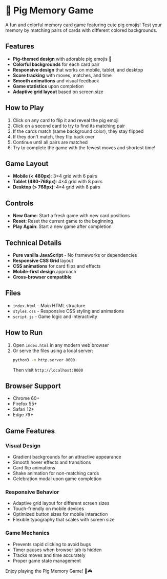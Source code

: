 # 🐷 Pig Memory Game

A fun and colorful memory card game featuring cute pig emojis! Test your memory by matching pairs of cards with different colored backgrounds.

## Features

- **Pig-themed design** with adorable pig emojis 🐷
- **Colorful backgrounds** for each card pair
- **Responsive design** that works on mobile, tablet, and desktop
- **Score tracking** with moves, matches, and time
- **Smooth animations** and visual feedback
- **Game statistics** upon completion
- **Adaptive grid layout** based on screen size

## How to Play

1. Click on any card to flip it and reveal the pig emoji
2. Click on a second card to try to find its matching pair
3. If the cards match (same background color), they stay flipped
4. If they don't match, they flip back over
5. Continue until all pairs are matched
6. Try to complete the game with the fewest moves and shortest time!

## Game Layout

- **Mobile (< 480px)**: 3×4 grid with 6 pairs
- **Tablet (480-768px)**: 4×4 grid with 8 pairs  
- **Desktop (> 768px)**: 4×4 grid with 8 pairs

## Controls

- **New Game**: Start a fresh game with new card positions
- **Reset**: Reset the current game to the beginning
- **Play Again**: Start a new game after completion

## Technical Details

- **Pure vanilla JavaScript** - No frameworks or dependencies
- **Responsive CSS Grid** layout
- **CSS animations** for card flips and effects
- **Mobile-first design** approach
- **Cross-browser compatible**

## Files

- `index.html` - Main HTML structure
- `styles.css` - Responsive CSS styling and animations
- `script.js` - Game logic and interactivity

## How to Run

1. Open `index.html` in any modern web browser
2. Or serve the files using a local server:
   ```bash
   python3 -m http.server 8000
   ```
   Then visit `http://localhost:8000`

## Browser Support

- Chrome 60+
- Firefox 55+
- Safari 12+
- Edge 79+

## Game Features

### Visual Design
- Gradient backgrounds for an attractive appearance
- Smooth hover effects and transitions
- Card flip animations
- Shake animation for non-matching cards
- Celebration modal upon game completion

### Responsive Behavior
- Adaptive grid layout for different screen sizes
- Touch-friendly on mobile devices
- Optimized button sizes for mobile interaction
- Flexible typography that scales with screen size

### Game Mechanics
- Prevents rapid clicking to avoid bugs
- Timer pauses when browser tab is hidden
- Tracks moves and time accurately
- Proper game state management

Enjoy playing the Pig Memory Game! 🐷🎮